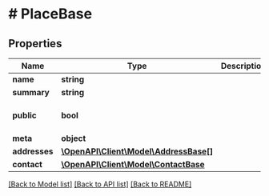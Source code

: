 # # PlaceBase

## Properties

Name | Type | Description | Notes
------------ | ------------- | ------------- | -------------
**name** | **string** |  |
**summary** | **string** |  | [optional]
**public** | **bool** |  | [optional] [default to true]
**meta** | **object** |  | [optional]
**addresses** | [**\OpenAPI\Client\Model\AddressBase[]**](AddressBase.md) |  | [optional]
**contact** | [**\OpenAPI\Client\Model\ContactBase**](ContactBase.md) |  | [optional]

[[Back to Model list]](../../README.md#models) [[Back to API list]](../../README.md#endpoints) [[Back to README]](../../README.md)
